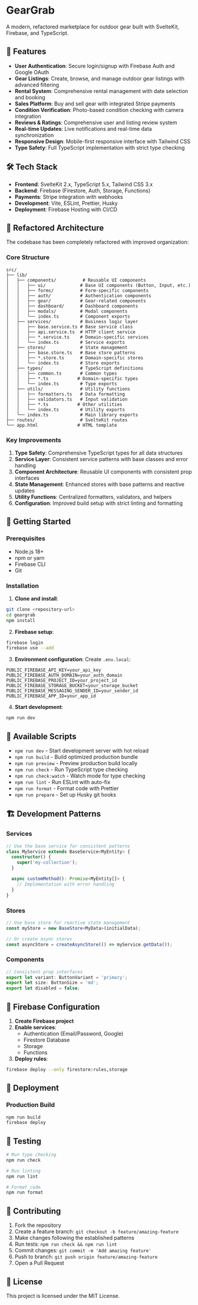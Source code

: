 # GearGrab

A modern, refactored marketplace for outdoor gear built with SvelteKit, Firebase, and TypeScript.

## 🚀 Features

- **User Authentication**: Secure login/signup with Firebase Auth and Google OAuth
- **Gear Listings**: Create, browse, and manage outdoor gear listings with advanced filtering
- **Rental System**: Comprehensive rental management with date selection and booking
- **Sales Platform**: Buy and sell gear with integrated Stripe payments
- **Condition Verification**: Photo-based condition checking with camera integration
- **Reviews & Ratings**: Comprehensive user and listing review system
- **Real-time Updates**: Live notifications and real-time data synchronization
- **Responsive Design**: Mobile-first responsive interface with Tailwind CSS
- **Type Safety**: Full TypeScript implementation with strict type checking

## 🛠 Tech Stack

- **Frontend**: SvelteKit 2.x, TypeScript 5.x, Tailwind CSS 3.x
- **Backend**: Firebase (Firestore, Auth, Storage, Functions)
- **Payments**: Stripe integration with webhooks
- **Development**: Vite, ESLint, Prettier, Husky
- **Deployment**: Firebase Hosting with CI/CD

## 📁 Refactored Architecture

The codebase has been completely refactored with improved organization:

### Core Structure
```
src/
├── lib/
│   ├── components/          # Reusable UI components
│   │   ├── ui/             # Base UI components (Button, Input, etc.)
│   │   ├── forms/          # Form-specific components
│   │   ├── auth/           # Authentication components
│   │   ├── gear/           # Gear-related components
│   │   ├── dashboard/      # Dashboard components
│   │   ├── modals/         # Modal components
│   │   └── index.ts        # Component exports
│   ├── services/           # Business logic layer
│   │   ├── base.service.ts # Base service class
│   │   ├── api.service.ts  # HTTP client service
│   │   ├── *.service.ts    # Domain-specific services
│   │   └── index.ts        # Service exports
│   ├── stores/             # State management
│   │   ├── base.store.ts   # Base store patterns
│   │   ├── *.store.ts      # Domain-specific stores
│   │   └── index.ts        # Store exports
│   ├── types/              # TypeScript definitions
│   │   ├── common.ts       # Common types
│   │   ├── *.ts           # Domain-specific types
│   │   └── index.ts        # Type exports
│   ├── utils/              # Utility functions
│   │   ├── formatters.ts   # Data formatting
│   │   ├── validators.ts   # Input validation
│   │   ├── *.ts           # Other utilities
│   │   └── index.ts        # Utility exports
│   └── index.ts            # Main library exports
├── routes/                 # SvelteKit routes
└── app.html               # HTML template
```

### Key Improvements

1. **Type Safety**: Comprehensive TypeScript types for all data structures
2. **Service Layer**: Consistent service patterns with base classes and error handling
3. **Component Architecture**: Reusable UI components with consistent prop interfaces
4. **State Management**: Enhanced stores with base patterns and reactive updates
5. **Utility Functions**: Centralized formatters, validators, and helpers
6. **Configuration**: Improved build setup with strict linting and formatting

## 🚀 Getting Started

### Prerequisites

- Node.js 18+
- npm or yarn
- Firebase CLI
- Git

### Installation

1. **Clone and install**:
```bash
git clone <repository-url>
cd geargrab
npm install
```

2. **Firebase setup**:
```bash
firebase login
firebase use --add
```

3. **Environment configuration**:
Create `.env.local`:
```env
PUBLIC_FIREBASE_API_KEY=your_api_key
PUBLIC_FIREBASE_AUTH_DOMAIN=your_auth_domain
PUBLIC_FIREBASE_PROJECT_ID=your_project_id
PUBLIC_FIREBASE_STORAGE_BUCKET=your_storage_bucket
PUBLIC_FIREBASE_MESSAGING_SENDER_ID=your_sender_id
PUBLIC_FIREBASE_APP_ID=your_app_id
```

4. **Start development**:
```bash
npm run dev
```

## 📜 Available Scripts

- `npm run dev` - Start development server with hot reload
- `npm run build` - Build optimized production bundle
- `npm run preview` - Preview production build locally
- `npm run check` - Run TypeScript type checking
- `npm run check:watch` - Watch mode for type checking
- `npm run lint` - Run ESLint with auto-fix
- `npm run format` - Format code with Prettier
- `npm run prepare` - Set up Husky git hooks

## 🏗 Development Patterns

### Services
```typescript
// Use the base service for consistent patterns
class MyService extends BaseService<MyEntity> {
  constructor() {
    super('my-collection');
  }

  async customMethod(): Promise<MyEntity[]> {
    // Implementation with error handling
  }
}
```

### Stores
```typescript
// Use base store for reactive state management
const myStore = new BaseStore<MyData>(initialData);

// Or create async stores
const asyncStore = createAsyncStore(() => myService.getData());
```

### Components
```typescript
// Consistent prop interfaces
export let variant: ButtonVariant = 'primary';
export let size: ButtonSize = 'md';
export let disabled = false;
```

## 🔧 Firebase Configuration

1. **Create Firebase project**
2. **Enable services**:
   - Authentication (Email/Password, Google)
   - Firestore Database
   - Storage
   - Functions
3. **Deploy rules**:
```bash
firebase deploy --only firestore:rules,storage
```

## 🚀 Deployment

### Production Build
```bash
npm run build
firebase deploy
```

## 🧪 Testing

```bash
# Run type checking
npm run check

# Run linting
npm run lint

# Format code
npm run format
```

## 🤝 Contributing

1. Fork the repository
2. Create a feature branch: `git checkout -b feature/amazing-feature`
3. Make changes following the established patterns
4. Run tests: `npm run check && npm run lint`
5. Commit changes: `git commit -m 'Add amazing feature'`
6. Push to branch: `git push origin feature/amazing-feature`
7. Open a Pull Request

## 📄 License

This project is licensed under the MIT License.
